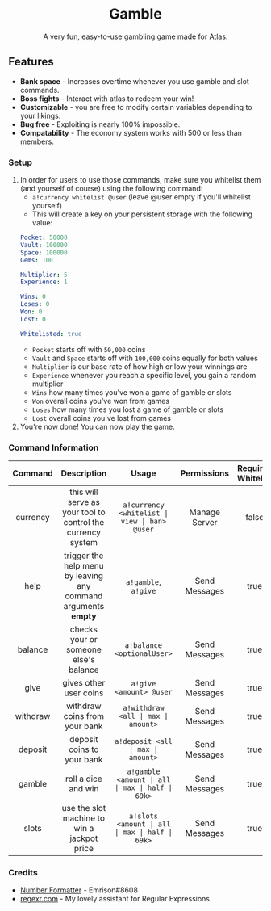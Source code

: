 <div align="center">

# Gamble
A very fun, easy-to-use gambling game made for Atlas.

</div>

## Features

* **Bank space** - Increases overtime whenever you use gamble and slot commands.
* **Boss fights** - Interact with atlas to redeem your win!
* **Customizable** - you are free to modify certain variables depending to your likings.
* **Bug free** - Exploiting is nearly 100% impossible.
* **Compatability** - The economy system works with 500 or less than members.

### Setup

1. In order for users to use those commands, make sure you whitelist them (and yourself of course) using the following command:
	* `a!currency whitelist @user` (leave @user empty if you'll whitelist yourself)
	* This will create a key on your persistent storage with the following value: 
	```yaml
	Pocket: 50000
	Vault: 100000
	Space: 100000
	Gems: 100
	
	Multiplier: 5
	Experience: 1
	
	Wins: 0
	Loses: 0
	Won: 0
	Lost: 0

	Whitelisted: true
	```
	* `Pocket` starts off with `50,000` coins
	* `Vault` and `Space` starts off with `100,000` coins equally for both values
	* `Multiplier` is our base rate of how high or low your winnings are
	* `Experience` whenever you reach a specific level, you gain a random multiplier
	* `Wins` how many times you've won a game of gamble or slots
	* `Won` overall coins you've won from games
	* `Loses` how many times you lost a game of gamble or slots
	* `Lost` overall coins you've lost from games
4. You're now done! You can now play the game.


### Command Information
Command | Description | Usage | Permissions | Requires Whitelist
:---: | :---: | :---: | :---: | :---:
currency | this will serve as your tool to control the currency system | `a!currency <whitelist \| view \| ban> @user` | Manage Server | false
help | trigger the help menu by leaving any command arguments **empty**| `a!gamble`, `a!give` | Send Messages | true
balance | checks your or someone else's balance | `a!balance <optionalUser>` | Send Messages | true
give | gives other user coins | `a!give <amount> @user` | Send Messages | true
withdraw | withdraw coins from your bank | `a!withdraw <all \| max \| amount>` | Send Messages | true
deposit | deposit coins to your bank | `a!deposit <all \| max \| amount>` | Send Messages | true
gamble | roll a dice and win | `a!gamble <amount \| all \| max \| half \| 69k>` | Send Messages | true
slots | use the slot machine to win a jackpot price | `a!slots <amount \| all \| max \| half \| 69k>` | Send Messages | true

### Credits
* [Number Formatter](https://github.com/atlasbot/community-actions/tree/master/Snippets/Emrison-NumberFormatter) - Emrison#8608
* <a href="https://regexr.com" target="_blank">regexr.com</a> - My lovely assistant for Regular Expressions.
